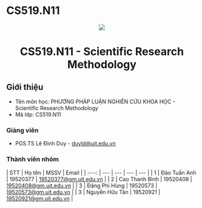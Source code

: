 # CS519.N11
<p align="center">
  <a href="https://www.uit.edu.vn/"><img src="https://www.uit.edu.vn/sites/vi/files/banner.png"></a>
<h1 align="center"><b>CS519.N11 - Scientific Research Methodology</b></h1>

## Giới thiệu
* Tên môn học: PHƯƠNG PHÁP LUẬN NGHIÊN CỨU KHOA HỌC - Scientific Research Methodology
* Mã lớp: CS519.N11

### Giảng viên
* PGS.TS Lê Đình Duy - duyld@uit.edu.vn

### Thành viên nhóm

| STT | Họ tên | MSSV | Email |
| :---: | --- | --- | --- | --- |
| 1 | Đào Tuấn Anh | 19520377 | 19520377@gm.uit.edu.vn |
| 2 | Cao Thanh Bình | 19520408 | 19520408@gm.uit.edu.vn |
| 3 | Đặng Phi Hùng | 19520573 | 19520573@gm.uit.edu.vn |
| 3 | Nguyễn Hữu Tân | 19520921 | 19520921@gm.uit.edu.vn |
